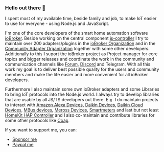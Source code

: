 ### Hello out there 👋

I spent most of my available time, beside family and job, to make IoT easier to use for everyone - using Node.js and JavaScript.

I'm one of the core developers of the smart home automation software [ioBroker](https://iobroker.net). Beside working on the central component [js-controller](https://github.com/ioBroker/ioBroker.js-controller) I try to maintain over  200 adapters/plugins in the [ioBroker Organization](https://github.com/ioBroker) and in the [Community Adapter Organization](https://github.com/iobroker-community-adapters/info) together with some other developers. Additionally to this I suport the ioBroker project as Project manager for core topics and bigger releases and coordinate the work in the community and communication channels like [Forum](https://forum.iobroker.net/), [Discord](https://discord.gg/3W9m8dnf) and Telegram.
With all this work my goal is to deliver best possible quality for the users and community members and make the life easier and more convenient for all ioBroker developers.

Furthermore I also maintain some own ioBroker adapters and some Libraries to bring IoT protocols into the Node.js world. I always try to develop libraries that are usable by all JS/TS developers out there. E.g. I do maintain projects to interact with [Amazon Alexa Devices](https://github.com/Apollon77/alexa-remote/), [Daikin Devices](https://github.com/Apollon77/daikin-controller), [Daikin Cloud Devices](https://github.com/Apollon77/daikin-controller-cloud), [MBus devices](https://github.com/Apollon77/node-mbus), [Meross Devices](https://github.com/Apollon77/meross-cloud/), [Smartmeters](https://github.com/Apollon77/smartmeter-obis/) and last but not least [HomeKit HAP Controller](https://github.com/Apollon77/hap-controller-node/) and I also co-maintain and contribute libraries for some other protocols like [Coap](https://github.com/mcollina/node-coap).

If you want to support me, you can:
* [Sponsor me](https://github.com/sponsors/Apollon77/)
* [Paypal me](https://paypal.me/Apollon77)
